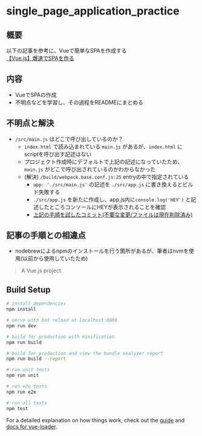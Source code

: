 # single_page_application_practice

## 概要
以下の記事を参考に、Vueで簡単なSPAを作成する<br>
[【Vue.js】爆速でSPAを作る](https://qiita.com/nagimaruxxx/items/8fc59a5ca05bb91bfe1f)

## 内容
- VueでSPAの作成
- 不明点などを学習し、その過程をREADMEにまとめる

## 不明点と解決
- `/src/main.js` はどこで呼び出しているのか？
  - `index.html` で読み込まれている `main.js` があるが、`index.html` に scriptを呼び出す記述はない
  - プロジェクト作成時にデフォルトで上記の記述になっていたため、`main.js` がどこで呼び出されているのかわからなかった
  - (解決) `/build/webpack.base.conf.js:25` entryの中で指定されている
    - `app: './src/main.js'` の記述を `./src/app.js` に書き換えるとビルド失敗する
    - `./src/app.js` を新たに作成し、app.js内に`console.log('HEY')` と記述したところコンソールにHEYが表示されることを確認
    - [上記の手順を試したコミット(不要な変更/ファイルは現在削除済み)](https://github.com/ItsukiIshizuka/single_page_application_practice_for_vue/commit/4960beecb6bf1d12dd166b18971b5848229e31dc)

## 記事の手順との相違点
- nodebrewによるnpmのインストールを行う箇所があるが、筆者はnvmを使用(以前から使用していたため)


> A Vue.js project

## Build Setup

``` bash
# install dependencies
npm install

# serve with hot reload at localhost:8080
npm run dev

# build for production with minification
npm run build

# build for production and view the bundle analyzer report
npm run build --report

# run unit tests
npm run unit

# run e2e tests
npm run e2e

# run all tests
npm test
```

For a detailed explanation on how things work, check out the [guide](http://vuejs-templates.github.io/webpack/) and [docs for vue-loader](http://vuejs.github.io/vue-loader).
